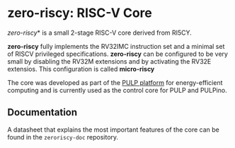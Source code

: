 # zero-riscy: RISC-V Core

*zero-riscy** is a small 2-stage RISC-V core derived from RI5CY.

**zero-riscy** fully implements the RV32IMC instruction set and a minimal 
set of RISCV privileged specifications.
**zero-riscy** can be configured to be very small by disabling the RV32M extensions
and by activating the RV32E extensios. This configuration is called **micro-riscy**

The core was developed as part of the [PULP platform](http://pulp.ethz.ch/) for
energy-efficient computing and is currently used as the control core for
PULP and PULPino.

## Documentation

A datasheet that explains the most important features of the core can be found
in  the `zeroriscy-doc` repository.

